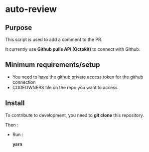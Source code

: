 # auto-review

## Purpose

This script is used to add a comment to the PR.

It currently use **Github pulls API (Octokit)** to connect with Github.

## Minimum requirements/setup

- You need to have the github private access token for the github connection
- CODEOWNERS file on the repo you want to access.

## Install

To contribute to development, you need to **git clone** this repository.

Then :

- Run :

  **yarn**
